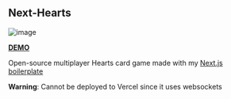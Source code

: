## Next-Hearts

![image](https://github.com/cakeslice/Next-Hearts/assets/7516142/31dee436-e565-4cb7-99c9-d540ebec1755)

[**DEMO**](https://next-hearts.cakeslice.dev/)

Open-source multiplayer Hearts card game made with my [Next.js boilerplate](https://github.com/cakeslice/next-js-boilerplate)

**Warning**: Cannot be deployed to Vercel since it uses websockets
